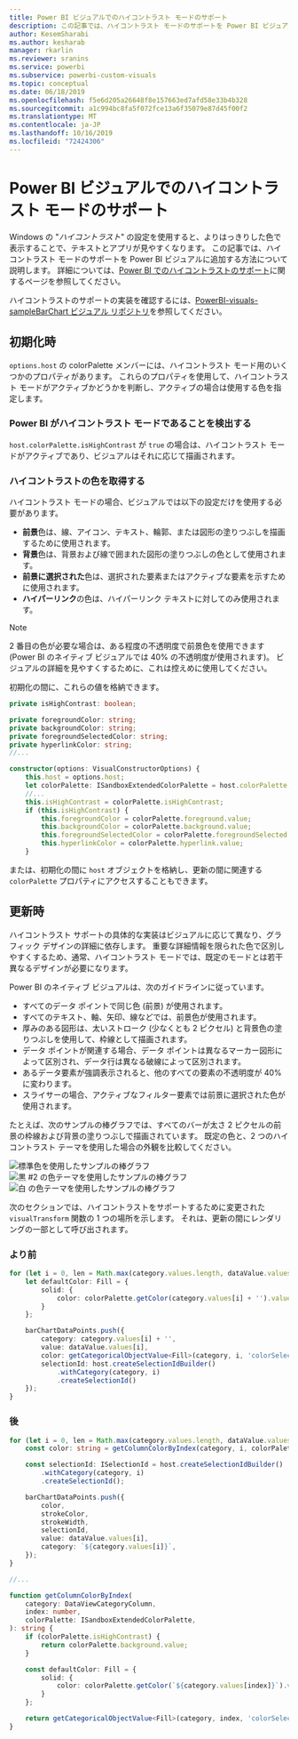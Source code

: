 ```yaml
---
title: Power BI ビジュアルでのハイコントラスト モードのサポート
description: この記事では、ハイコントラスト モードのサポートを Power BI ビジュアルに追加する方法について説明します。
author: KesemSharabi
ms.author: kesharab
manager: rkarlin
ms.reviewer: sranins
ms.service: powerbi
ms.subservice: powerbi-custom-visuals
ms.topic: conceptual
ms.date: 06/18/2019
ms.openlocfilehash: f5e6d205a26648f8e157663ed7afd58e33b4b328
ms.sourcegitcommit: a1c994bc8fa5f072fce13a6f35079e87d45f00f2
ms.translationtype: MT
ms.contentlocale: ja-JP
ms.lasthandoff: 10/16/2019
ms.locfileid: "72424306"
---
```

# <a name="high-contrast-mode-support-in-power-bi-visuals"></a>Power BI ビジュアルでのハイコントラスト モードのサポート

Windows の "*ハイコントラスト*" の設定を使用すると、よりはっきりした色で表示することで、テキストとアプリが見やすくなります。 この記事では、ハイコントラスト モードのサポートを Power BI ビジュアルに追加する方法について説明します。 詳細については、[Power BI でのハイコントラストのサポート](https://powerbi.microsoft.com/blog/power-bi-desktop-june-2018-feature-summary/#highContrast)に関するページを参照してください。

ハイコントラストのサポートの実装を確認するには、[PowerBI-visuals-sampleBarChart ビジュアル リポジトリ](https://github.com/Microsoft/PowerBI-visuals-sampleBarChart/commit/61011c82b66ca0d3321868f1d089c65101ca42e6)を参照してください。

## <a name="on-initialization"></a>初期化時

`options.host` の colorPalette メンバーには、ハイコントラスト モード用のいくつかのプロパティがあります。 これらのプロパティを使用して、ハイコントラスト モードがアクティブかどうかを判断し、アクティブの場合は使用する色を指定します。

### <a name="detect-that-power-bi-is-in-high-contrast-mode"></a>Power BI がハイコントラスト モードであることを検出する

`host.colorPalette.isHighContrast` が `true` の場合は、ハイコントラスト モードがアクティブであり、ビジュアルはそれに応じて描画されます。

### <a name="get-high-contrast-colors"></a>ハイコントラストの色を取得する

ハイコントラスト モードの場合、ビジュアルでは以下の設定だけを使用する必要があります。

* **前景**色は、線、アイコン、テキスト、輪郭、または図形の塗りつぶしを描画するために使用されます。
* **背景**色は、背景および線で囲まれた図形の塗りつぶしの色として使用されます。
* **前景に選択された**色は、選択された要素またはアクティブな要素を示すために使用されます。
* **ハイパーリンク**の色は、ハイパーリンク テキストに対してのみ使用されます。

> [!NOTE]
> 2 番目の色が必要な場合は、ある程度の不透明度で前景色を使用できます (Power BI のネイティブ ビジュアルでは 40% の不透明度が使用されます)。 ビジュアルの詳細を見やすくするために、これは控えめに使用してください。

初期化の間に、これらの値を格納できます。

```typescript
private isHighContrast: boolean;

private foregroundColor: string;
private backgroundColor: string;
private foregroundSelectedColor: string;
private hyperlinkColor: string;
//...

constructor(options: VisualConstructorOptions) {
    this.host = options.host;
    let colorPalette: ISandboxExtendedColorPalette = host.colorPalette;
    //...
    this.isHighContrast = colorPalette.isHighContrast;
    if (this.isHighContrast) {
        this.foregroundColor = colorPalette.foreground.value;
        this.backgroundColor = colorPalette.background.value;
        this.foregroundSelectedColor = colorPalette.foregroundSelected.value;
        this.hyperlinkColor = colorPalette.hyperlink.value;
    }
```

または、初期化の間に `host` オブジェクトを格納し、更新の間に関連する `colorPalette` プロパティにアクセスすることもできます。

## <a name="on-update"></a>更新時

ハイコントラスト サポートの具体的な実装はビジュアルに応じて異なり、グラフィック デザインの詳細に依存します。 重要な詳細情報を限られた色で区別しやすくするため、通常、ハイコントラスト モードでは、既定のモードとは若干異なるデザインが必要になります。

Power BI のネイティブ ビジュアルは、次のガイドラインに従っています。

* すべてのデータ ポイントで同じ色 (前景) が使用されます。
* すべてのテキスト、軸、矢印、線などでは、前景色が使用されます。
* 厚みのある図形は、太いストローク (少なくとも 2 ピクセル) と背景色の塗りつぶしを使用して、枠線として描画されます。
* データ ポイントが関連する場合、データ ポイントは異なるマーカー図形によって区別され、データ行は異なる破線によって区別されます。
* あるデータ要素が強調表示されると、他のすべての要素の不透明度が 40% に変わります。
* スライサーの場合、アクティブなフィルター要素では前景に選択された色が使用されます。

たとえば、次のサンプルの棒グラフでは、すべてのバーが太さ 2 ピクセルの前景の枠線および背景の塗りつぶしで描画されています。 既定の色と、2 つのハイコントラスト テーマを使用した場合の外観を比較してください。

![標準色を使用したサンプルの棒グラフ](./media/hc-samplebarchart-standard.png)
![*黒 #2* の色テーマを使用したサンプルの棒グラフ](./media/hc-samplebarchart-dark2.png)
![*白* の色テーマを使用したサンプルの棒グラフ](./media/hc-samplebarchart-white.png)

次のセクションでは、ハイコントラストをサポートするために変更された `visualTransform` 関数の 1 つの場所を示します。 それは、更新の間にレンダリングの一部として呼び出されます。

### <a name="before"></a>より前

```typescript
for (let i = 0, len = Math.max(category.values.length, dataValue.values.length); i < len; i++) {
    let defaultColor: Fill = {
        solid: {
            color: colorPalette.getColor(category.values[i] + '').value
        }
    };

    barChartDataPoints.push({
        category: category.values[i] + '',
        value: dataValue.values[i],
        color: getCategoricalObjectValue<Fill>(category, i, 'colorSelector', 'fill', defaultColor).solid.color,
        selectionId: host.createSelectionIdBuilder()
            .withCategory(category, i)
            .createSelectionId()
    });
}
```

### <a name="after"></a>後

```typescript
for (let i = 0, len = Math.max(category.values.length, dataValue.values.length); i < len; i++) {
    const color: string = getColumnColorByIndex(category, i, colorPalette);

    const selectionId: ISelectionId = host.createSelectionIdBuilder()
        .withCategory(category, i)
        .createSelectionId();

    barChartDataPoints.push({
        color,
        strokeColor,
        strokeWidth,
        selectionId,
        value: dataValue.values[i],
        category: `${category.values[i]}`,
    });
}

//...

function getColumnColorByIndex(
    category: DataViewCategoryColumn,
    index: number,
    colorPalette: ISandboxExtendedColorPalette,
): string {
    if (colorPalette.isHighContrast) {
        return colorPalette.background.value;
    }

    const defaultColor: Fill = {
        solid: {
            color: colorPalette.getColor(`${category.values[index]}`).value,
        }
    };

    return getCategoricalObjectValue<Fill>(category, index, 'colorSelector', 'fill', defaultColor).solid.color;
}
```
